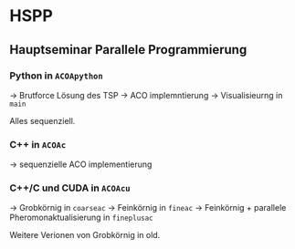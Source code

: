 # HSPP
## Hauptseminar Parallele Programmierung

### Python in `ACOApython`

&rarr; Brutforce Lösung des TSP
&rarr; ACO implemntierung
&rarr; Visualisieurng in `main`
  
Alles sequenziell.

### C++ in `ACOAc`

&rarr; sequenzielle ACO implementierung

### C++/C und CUDA in `ACOAcu`

&rarr; Grobkörnig in `coarseac`
&rarr; Feinkörnig in `fineac`
&rarr; Feinkörnig + parallele Pheromonaktualisierung in `fineplusac`

Weitere Verionen von Grobkörnig in old.